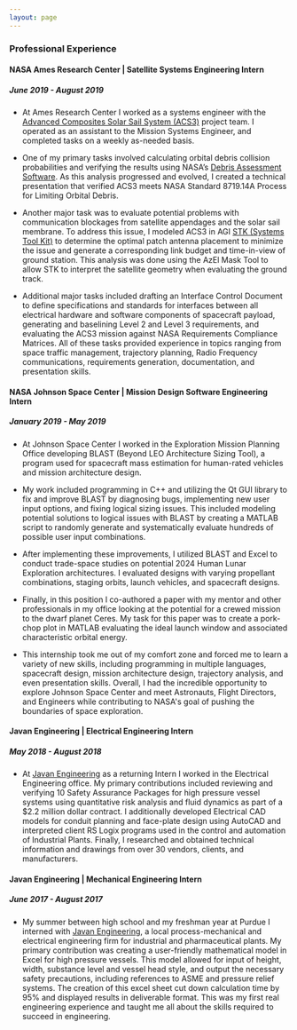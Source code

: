 ```yaml
---
layout: page
---
```


### Professional Experience  

#### NASA Ames Research Center | Satellite Systems Engineering Intern
##### June 2019 - August 2019

  * At Ames Research Center I worked as a systems engineer with the [Advanced Composites Solar Sail System (ACS3)](https://ntrs.nasa.gov/search.jsp?R=20190028916) project team. I operated as an assistant to the Mission Systems Engineer, and completed tasks on a weekly as-needed basis. 

  * One of my primary tasks involved calculating orbital debris collision probabilities and verifying the results using NASA’s [Debris Assessment Software](https://software.nasa.gov/software/MSC-26234-1). As this analysis progressed and evolved, I created a technical presentation that verified ACS3 meets NASA Standard 8719.14A Process for Limiting Orbital Debris. 

  * Another major task was to evaluate potential problems with communication blockages from satellite appendages and the solar sail membrane. To address this issue, I modeled ACS3 in AGI [STK (Systems Tool Kit)](https://agi.com/products/satellite-design-and-operations) to determine the optimal patch antenna placement to minimize the issue and generate a corresponding link budget and time-in-view of ground station. This analysis was done using the AzEl Mask Tool to allow STK to interpret the satellite geometry when evaluating the ground track. 

  * Additional major tasks included drafting an Interface Control Document to define specifications and standards for interfaces between all electrical hardware and software components of spacecraft payload, generating and baselining Level 2 and Level 3 requirements, and evaluating the ACS3 mission against NASA Requirements Compliance Matrices. All of these tasks provided experience in topics ranging from space traffic management, trajectory planning, Radio Frequency communications, requirements generation, documentation, and presentation skills.  

#### NASA Johnson Space Center | Mission Design Software Engineering Intern
##### January 2019 - May 2019

  * At Johnson Space Center I worked in the Exploration Mission Planning Office developing BLAST (Beyond LEO Architecture Sizing Tool), a program used for spacecraft mass estimation for human-rated vehicles and mission architecture design. 

  * My work included programming in C++ and utilizing the Qt GUI library to fix and improve BLAST by diagnosing bugs, implementing new user input options, and fixing logical sizing issues. This included modeling potential solutions to logical issues with BLAST by creating a MATLAB script to randomly generate and systematically evaluate hundreds of possible user input combinations. 

  * After implementing these improvements, I utilized BLAST and Excel to conduct trade-space studies on potential 2024 Human Lunar Exploration architectures. I evaluated designs with varying propellant combinations, staging orbits, launch vehicles, and spacecraft designs. 

  * Finally, in this position I co-authored a paper with my mentor and other professionals in my office looking at the potential for a crewed mission to the dwarf planet Ceres. My task for this paper was to create a pork-chop plot in MATLAB evaluating the ideal launch window and associated characteristic orbital energy. 

  * This internship took me out of my comfort zone and forced me to learn a variety of new skills, including programming in multiple languages, spacecraft design, mission architecture design, trajectory analysis, and even presentation skills. Overall, I had the incredible opportunity to explore Johnson Space Center and meet Astronauts, Flight Directors, and Engineers while contributing to NASA's goal of pushing the boundaries of space exploration.

#### Javan Engineering | Electrical Engineering Intern
##### May 2018 - August 2018

  * At [Javan Engineering](http://www.javanengineering.com/) as a returning Intern I worked in the Electrical Engineering office. My primary contributions included reviewing and verifying 10 Safety Assurance Packages for high pressure vessel systems using quantitative risk analysis and fluid dynamics as part of a $2.2 million dollar contract. I additionally developed Electrical CAD models for conduit planning and face-plate design using AutoCAD and interpreted client RS Logix programs used in the control and automation of Industrial Plants. Finally, I researched and obtained technical information and drawings from over 30 vendors, clients, and manufacturers.

#### Javan Engineering | Mechanical Engineering Intern
##### June 2017 - August 2017

  * My summer between high school and my freshman year at Purdue I interned with [Javan Engineering](http://www.javanengineering.com/), a local process-mechanical and electrical engineering firm for industrial and pharmaceutical plants. My primary contribution was creating a user-friendly mathematical model in Excel for high pressure vessels. This model allowed for input of height, width, substance level and vessel head style, and output the necessary safety precautions, including references to ASME and pressure relief systems. The creation of this excel sheet cut down calculation time by 95% and displayed results in deliverable format. This was my first real engineering experience and taught me all about the skills required to succeed in engineering.

